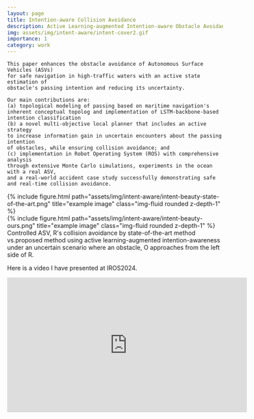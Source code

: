 ```yaml
---
layout: page
title: Intention-aware Collision Avoidance
description: Active Learning-augmented Intention-aware Obstacle Avoidance of Autonomous Surface Vehicles in High-traffic Waters
img: assets/img/intent-aware/intent-cover2.gif
importance: 1
category: work
---
```


```
This paper enhances the obstacle avoidance of Autonomous Surface Vehicles (ASVs) 
for safe navigation in high-traffic waters with an active state estimation of 
obstacle's passing intention and reducing its uncertainty. 

Our main contributions are:
(a) topological modeling of passing based on maritime navigation's 
inherent conceptual topolog and implementation of LSTM-backbone-based intention classification
(b) a novel multi-objective local planner that includes an active strategy 
to increase information gain in uncertain encounters about the passing intention 
of obstacles, while ensuring collision avoidance; and
(c) implementation in Robot Operating System (ROS) with comprehensive analysis 
through extensive Monte Carlo simulations, experiments in the ocean with a real ASV, 
and a real-world accident case study successfully demonstrating safe and real-time collision avoidance. 
```

<div class="row">
    <div class="col-sm mt-3 mt-md-0">
        {% include figure.html path="assets/img/intent-aware/intent-beauty-state-of-the-art.png" title="example image" class="img-fluid rounded z-depth-1" %}
    </div>
    <div class="col-sm mt-3 mt-md-0">
        {% include figure.html path="assets/img/intent-aware/intent-beauty-ours.png" title="example image" class="img-fluid rounded z-depth-1" %}
    </div>
</div>
<div class="caption">
    Controlled ASV, R's collision avoidance by state-of-the-art method vs.proposed method using active learning-augmented intention-awareness under an uncertain scenario where an obstacle, O approaches from the left side of R.
</div>

Here is a video I have presented at IROS2024.
<p style="text-align: center;">
<iframe width="560" height="315" src="https://www.youtube.com/embed/0W0d4MurzzA?si=zI_iVXQIs6tLhxg2" title="YouTube video player" frameborder="0" allow="accelerometer; autoplay; clipboard-write; encrypted-media; gyroscope; picture-in-picture; web-share" referrerpolicy="strict-origin-when-cross-origin" allowfullscreen></iframe>
</p>